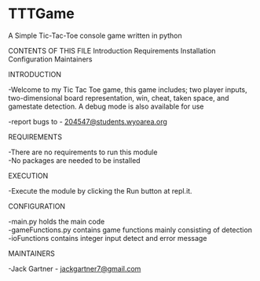 # TTTGame
A Simple Tic-Tac-Toe console game written in python

CONTENTS OF THIS FILE
Introduction
Requirements
Installation
Configuration
Maintainers

INTRODUCTION

-Welcome to my Tic Tac Toe game, this game includes; two player inputs, two-dimensional board representation, win, cheat, taken space, and gamestate detection. A debug mode
is also available for use

-report bugs to - 204547@students.wyoarea.org

REQUIREMENTS

-There are no requirements to run this module  
-No packages are needed to be installed

EXECUTION

-Execute the module by clicking the Run button at repl.it.

CONFIGURATION

-main.py holds the main code  
-gameFunctions.py contains game functions mainly consisting of detection  
-ioFunctions contains integer input detect and error message  

MAINTAINERS

-Jack Gartner - jackgartner7@gmail.com

